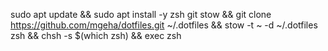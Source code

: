 sudo apt update && sudo apt install -y zsh git stow && git clone https://github.com/mgeha/dotfiles.git ~/.dotfiles && stow -t ~ -d ~/.dotfiles zsh && chsh -s $(which zsh) && exec zsh
